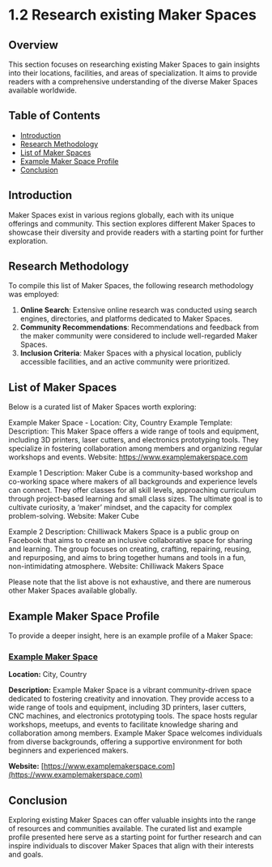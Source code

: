 # 1.2 Research existing Maker Spaces

## Overview
This section focuses on researching existing Maker Spaces to gain insights into their locations, facilities, and areas of specialization. It aims to provide readers with a comprehensive understanding of the diverse Maker Spaces available worldwide.

## Table of Contents
- [Introduction](#introduction)
- [Research Methodology](#research-methodology)
- [List of Maker Spaces](#list-of-maker-spaces)
- [Example Maker Space Profile](#example-maker-space-profile)
- [Conclusion](#conclusion)

## Introduction
Maker Spaces exist in various regions globally, each with its unique offerings and community. This section explores different Maker Spaces to showcase their diversity and provide readers with a starting point for further exploration.

## Research Methodology
To compile this list of Maker Spaces, the following research methodology was employed:
1. **Online Search**: Extensive online research was conducted using search engines, directories, and platforms dedicated to Maker Spaces.
2. **Community Recommendations**: Recommendations and feedback from the maker community were considered to include well-regarded Maker Spaces.
3. **Inclusion Criteria**: Maker Spaces with a physical location, publicly accessible facilities, and an active community were prioritized.

## List of Maker Spaces
Below is a curated list of Maker Spaces worth exploring:

Example Maker Space - Location: City, Country
Example Template:
Description: This Maker Space offers a wide range of tools and equipment, including 3D printers, laser cutters, and electronics prototyping tools. They specialize in fostering collaboration among members and organizing regular workshops and events.
Website: https://www.examplemakerspace.com

Example 1
Description: Maker Cube is a community-based workshop and co-working space where makers of all backgrounds and experience levels can connect. They offer classes for all skill levels, approaching curriculum through project-based learning and small class sizes. The ultimate goal is to cultivate curiosity, a ‘maker’ mindset, and the capacity for complex problem-solving. Website: Maker Cube

Example 2
Description: Chilliwack Makers Space is a public group on Facebook that aims to create an inclusive collaborative space for sharing and learning. The group focuses on creating, crafting, repairing, reusing, and repurposing, and aims to bring together humans and tools in a fun, non-intimidating atmosphere. Website: Chilliwack Makers Space

Please note that the list above is not exhaustive, and there are numerous other Maker Spaces available globally.

## Example Maker Space Profile
To provide a deeper insight, here is an example profile of a Maker Space:

### [Example Maker Space](https://www.examplemakerspace.com)

**Location:** City, Country

**Description:**
Example Maker Space is a vibrant community-driven space dedicated to fostering creativity and innovation. They provide access to a wide range of tools and equipment, including 3D printers, laser cutters, CNC machines, and electronics prototyping tools. The space hosts regular workshops, meetups, and events to facilitate knowledge sharing and collaboration among members. Example Maker Space welcomes individuals from diverse backgrounds, offering a supportive environment for both beginners and experienced makers.

**Website:** [https://www.examplemakerspace.com](https://www.examplemakerspace.com)

## Conclusion
Exploring existing Maker Spaces can offer valuable insights into the range of resources and communities available. The curated list and example profile presented here serve as a starting point for further research and can inspire individuals to discover Maker Spaces that align with their interests and goals.
